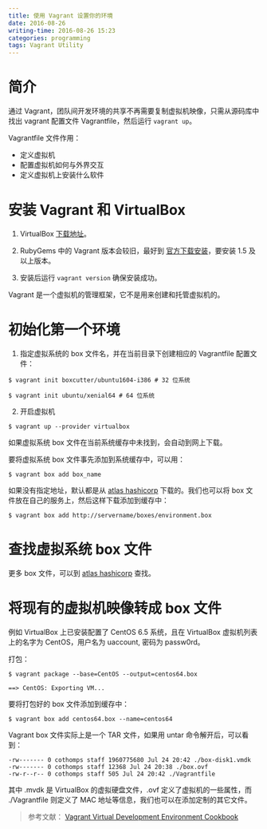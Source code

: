 ```yaml
---
title: 使用 Vagrant 设置你的环境
date: 2016-08-26
writing-time: 2016-08-26 15:23
categories: programming
tags: Vagrant Utility
---
```


# 简介

通过 Vagrant，团队间开发环境的共享不再需要复制虚拟机映像，只需从源码库中找出 vagrant 配置文件 Vagrantfile，然后运行 `vagrant up`。

Vagrantfile 文件作用：

+ 定义虚拟机
+ 配置虚拟机如何与外界交互
+ 定义虚拟机上安装什么软件

# 安装 Vagrant 和 VirtualBox

1. VirtualBox [下载地址](http://virtualbox.org)。

2. RubyGems 中的 Vagrant 版本会较旧，最好到 [官方下载安装](https://www.vagrantup.com/downloads.html)，要安装 1.5 及以上版本。

3. 安装后运行 `vagrant version` 确保安装成功。

Vagrant 是一个虚拟机的管理框架，它不是用来创建和托管虚拟机的。

# 初始化第一个环境

1. 指定虚拟系统的 box 文件名，并在当前目录下创建相应的 Vagrantfile 配置文件：

```shell
$ vagrant init boxcutter/ubuntu1604-i386 # 32 位系统
```

```shell
$ vagrant init ubuntu/xenial64 # 64 位系统
```


2. 开启虚拟机

```shell
$ vagrant up --provider virtualbox
```

如果虚拟系统 box 文件在当前系统缓存中未找到，会自动到网上下载。

要将虚拟系统 box 文件事先添加到系统缓存中，可以用：

```shell
$ vagrant box add box_name
```

如果没有指定地址，默认都是从 [atlas hashicorp](https://atlas.hashicorp.com/) 下载的。我们也可以将 box 文件放在自己的服务上，然后这样下载添加到缓存中：

```shell
$ vagrant box add http://servername/boxes/environment.box
```

# 查找虚拟系统 box 文件

更多 box 文件，可以到 [atlas hashicorp](https://atlas.hashicorp.com/ubuntu/boxes/xenial64) 查找。

# 将现有的虚拟机映像转成 box 文件

例如 VirtualBox 上已安装配置了 CentOS 6.5 系统，且在 VirtualBox 虚拟机列表上的名字为 CentOS，用户名为 uaccount, 密码为 passw0rd。

打包：

```shell
$ vagrant package --base=CentOS --output=centos64.box

==> CentOS: Exporting VM...
```

要将打包好的 box 文件添加到缓存中：

```shell
$ vagrant box add centos64.box --name=centos64
```

Vagrant box 文件实际上是一个 TAR 文件，如果用 untar 命令解开后，可以看到：

```
-rw------- 0 cothomps staff 1960775680 Jul 24 20:42 ./box-disk1.vmdk
-rw------- 0 cothomps staff 12368 Jul 24 20:38 ./box.ovf
-rw-r--r-- 0 cothomps staff 505 Jul 24 20:42 ./Vagrantfile
```

其中 .mvdk 是 VirtualBox 的虚拟硬盘文件，.ovf 定义了虚拟机的一些属性，而 ./Vagrantfile 则定义了 MAC 地址等信息，我们也可以在添加定制的其它文件。


> 参考文献： 
> [Vagrant Virtual Development Environment Cookbook](https://www.packtpub.com/virtualization-and-cloud/vagrant-virtual-development-environment-cookbook)
